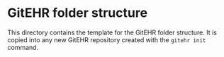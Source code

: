 # GitEHR folder structure

This directory contains the template for the GitEHR folder structure. It is copied into any new GitEHR repository created with the `gitehr init` command.
